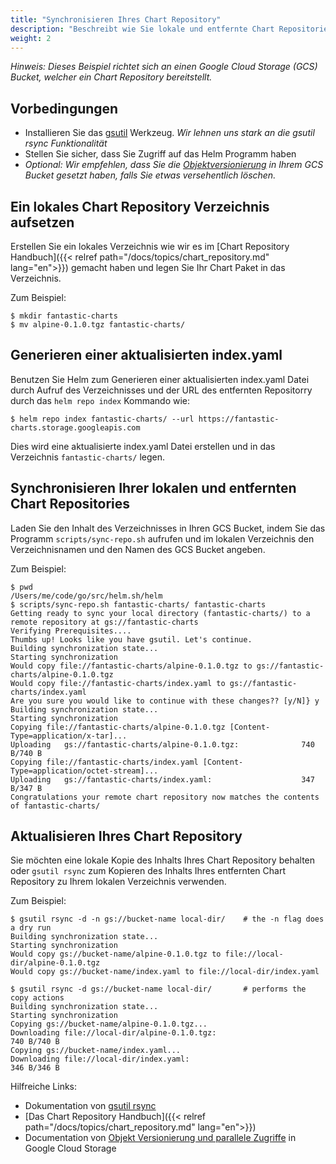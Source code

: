 ```yaml
---
title: "Synchronisieren Ihres Chart Repository"
description: "Beschreibt wie Sie lokale und entfernte Chart Repositories synchronisieren."
weight: 2
---
```


*Hinweis: Dieses Beispiel richtet sich an einen Google Cloud Storage (GCS) Bucket,
welcher ein Chart Repository bereitstellt.*

## Vorbedingungen
* Installieren Sie das [gsutil](https://cloud.google.com/storage/docs/gsutil) Werkzeug.
  *Wir lehnen uns stark an die gsutil rsync Funktionalität*
* Stellen Sie sicher, dass Sie Zugriff auf das Helm Programm haben
* _Optional: Wir empfehlen, dass Sie die [Objektversionierung](https://cloud.google.com/storage/docs/gsutil/addlhelp/ObjectVersioningandConcurrencyControl#top_of_page) in Ihrem GCS Bucket gesetzt haben, falls Sie etwas versehentlich löschen._

## Ein lokales Chart Repository Verzeichnis aufsetzen
Erstellen Sie ein lokales Verzeichnis wie wir es im [Chart Repository Handbuch]({{< relref
path="/docs/topics/chart_repository.md" lang="en">}}) gemacht haben und legen Sie Ihr Chart Paket
in das Verzeichnis.

Zum Beispiel:
```console
$ mkdir fantastic-charts
$ mv alpine-0.1.0.tgz fantastic-charts/
```

## Generieren einer aktualisierten index.yaml
Benutzen Sie Helm zum Generieren einer aktualisierten index.yaml Datei durch Aufruf des
Verzeichnisses und der URL des entfernten Repositorry durch das `helm repo index` Kommando wie:

```console
$ helm repo index fantastic-charts/ --url https://fantastic-charts.storage.googleapis.com
```
Dies wird eine aktualisierte index.yaml Datei erstellen und in das Verzeichnis
`fantastic-charts/` legen.

## Synchronisieren Ihrer lokalen und entfernten Chart Repositories
Laden Sie den Inhalt des Verzeichnisses in Ihren GCS Bucket, indem Sie das Programm
`scripts/sync-repo.sh` aufrufen und im lokalen Verzeichnis den Verzeichnisnamen und den
Namen des GCS Bucket angeben.

Zum Beispiel:
```console
$ pwd
/Users/me/code/go/src/helm.sh/helm
$ scripts/sync-repo.sh fantastic-charts/ fantastic-charts
Getting ready to sync your local directory (fantastic-charts/) to a remote repository at gs://fantastic-charts
Verifying Prerequisites....
Thumbs up! Looks like you have gsutil. Let's continue.
Building synchronization state...
Starting synchronization
Would copy file://fantastic-charts/alpine-0.1.0.tgz to gs://fantastic-charts/alpine-0.1.0.tgz
Would copy file://fantastic-charts/index.yaml to gs://fantastic-charts/index.yaml
Are you sure you would like to continue with these changes?? [y/N]} y
Building synchronization state...
Starting synchronization
Copying file://fantastic-charts/alpine-0.1.0.tgz [Content-Type=application/x-tar]...
Uploading   gs://fantastic-charts/alpine-0.1.0.tgz:              740 B/740 B
Copying file://fantastic-charts/index.yaml [Content-Type=application/octet-stream]...
Uploading   gs://fantastic-charts/index.yaml:                    347 B/347 B
Congratulations your remote chart repository now matches the contents of fantastic-charts/
```
## Aktualisieren Ihres Chart Repository
Sie möchten eine lokale Kopie des Inhalts Ihres Chart Repository behalten oder
`gsutil rsync` zum Kopieren des Inhalts Ihres entfernten Chart Repository zu Ihrem lokalen
Verzeichnis verwenden.

Zum Beispiel:
```console
$ gsutil rsync -d -n gs://bucket-name local-dir/    # the -n flag does a dry run
Building synchronization state...
Starting synchronization
Would copy gs://bucket-name/alpine-0.1.0.tgz to file://local-dir/alpine-0.1.0.tgz
Would copy gs://bucket-name/index.yaml to file://local-dir/index.yaml

$ gsutil rsync -d gs://bucket-name local-dir/       # performs the copy actions
Building synchronization state...
Starting synchronization
Copying gs://bucket-name/alpine-0.1.0.tgz...
Downloading file://local-dir/alpine-0.1.0.tgz:                        740 B/740 B
Copying gs://bucket-name/index.yaml...
Downloading file://local-dir/index.yaml:                              346 B/346 B
```

Hilfreiche Links:
* Dokumentation von [gsutil
  rsync](https://cloud.google.com/storage/docs/gsutil/commands/rsync#description)
* [Das Chart Repository Handbuch]({{< relref path="/docs/topics/chart_repository.md" lang="en">}})
* Documentation von [Objekt Versionierung und parallele Zugriffe](https://cloud.google.com/storage/docs/gsutil/addlhelp/ObjectVersioningandConcurrencyControl#overview) in Google Cloud Storage
